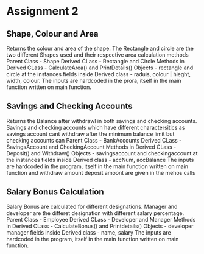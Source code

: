 # Assignment 2

 ##	Shape, Colour and Area 

Returns the colour and area of the shape. The Rectangle and circle are the two different Shapes used 
and their respective area calculation methods
Parent Class - Shape 
Derived CLass - Rectangle and Circle 
Methods in Derived CLass - CalculateArea() and PrintDetails()
Objects - rectangle and circle at the instances
fields inside Derived class - raduis, colour | hieght, width, colour.
The inputs are hardcoded in the prora, itself in the main function written on main function. 

## Savings and Checking Accounts

Returns the Balance after withdrawl in both savings and checking accounts. Savings and checking accounts which
have different charactersitics as savings account cant withdraw after the minimum balance limit but checking accounts can
Parent Class - BankAccounts
Derived CLass - SavingsAccount and CheckingAccount 
Methods in Derived CLass - Deposit() and Withdraw()
Objects - savingsaccount and checkingaccount at the instances
fields inside Derived class - accNum, accBalance
The inputs are hardcoded in the program, itself in the main function written on main function and withdraw amount
deposit amoont are given in the mehos calls


## Salary Bonus Calculation

Salary Bonus are calculated for different designations. Manager and developer are the differet designation with different 
salary percentage.
Parent Class - Employee
Derived CLass - Developer and Manager 
Methods in Derived CLass - CalculateBonus() and Printdetails()
Objects - developer manager
fields inside Derived class - name, salary
The inputs are hardcoded in the program, itself in the main function written on main function. 




